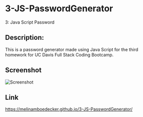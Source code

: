 # 3-JS-PasswordGenerator
3: Java Script Password 

## Description:
This is a password generator made using Java Script for the third homework for UC Davis Full Stack Coding Bootcamp. 

## Screenshot
![Screenshot]()


## Link
https://melinamboedecker.github.io/3-JS-PasswordGenerator/

